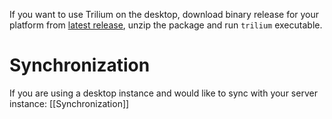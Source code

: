If you want to use Trilium on the desktop, download binary release for your platform from [latest release](https://github.com/zadam/trilium/releases/latest), unzip the package and run `trilium` executable.

# Synchronization
If you are using a desktop instance and would like to sync with your server instance: [[Synchronization]]